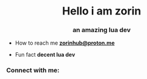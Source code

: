 <h1 align="center">Hello i am zorin</h1>
<h3 align="center">an amazing lua dev</h3>

- How to reach me **zorinhub@proton.me**

- Fun fact **decent lua dev**

<h3 align="left">Connect with me:</h3>
<p align="left">
</p>
